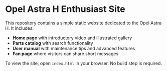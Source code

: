 # Opel Astra H Enthusiast Site

This repository contains a simple static website dedicated to the Opel Astra H. It includes:

 - **Home page** with introductory video and illustrated gallery
 - **Parts catalog** with search functionality
 - **User manual** with maintenance tips and advanced features
 - **Fan page** where visitors can share short messages

To view the site, open `index.html` in your browser. No build step is required.
